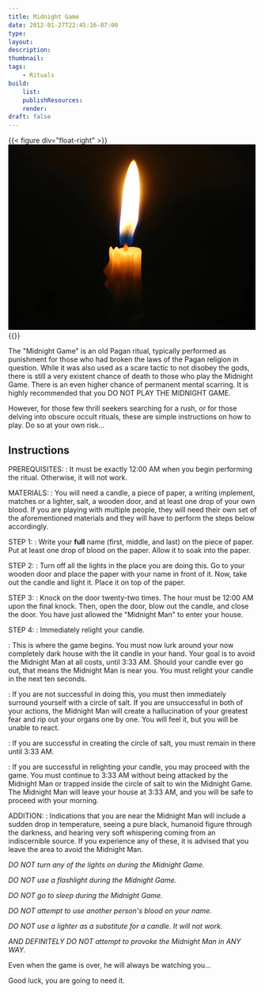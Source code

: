 ```yaml
---
title: Midnight Game
date: 2012-01-27T22:45:16-07:00
type:
layout:
description:
thumbnail:
tags:
    - Rituals
build:
    list: 
    publishResources: 
    render: 
draft: false
---
```


{{< figure 
div="float-right" >}}
![Candle](candle.jpg)
{{</figure>}}

The "Midnight Game" is an old Pagan ritual, typically performed as punishment for those who had broken the laws of the Pagan religion in question. While it was also used as a scare tactic to not disobey the gods, there is still a very existent chance of death to those who play the Midnight Game. There is an even higher chance of permanent mental scarring. It is highly recommended that you DO NOT PLAY THE MIDNIGHT GAME.

However, for those few thrill seekers searching for a rush, or for those delving into obscure occult rituals, these are simple instructions on how to play. Do so at your own risk...

## Instructions

PREREQUISITES:
: It must be exactly 12:00 AM when you begin performing the ritual. Otherwise, it will not work. 

MATERIALS:
: You will need a candle, a piece of paper, a writing implement, matches or a lighter, salt, a wooden door, and at least one drop of your own blood. If you are playing with multiple people, they will need their own set of the aforementioned materials and they will have to perform the steps below accordingly.

STEP 1:
: Write your **full** name (first, middle, and last) on the piece of paper. Put at least one drop of blood on the paper. Allow it to soak into the paper.

STEP 2:
: Turn off all the lights in the place you are doing this. Go to your wooden door and place the paper with your name in front of it. Now, take out the candle and light it. Place it on top of the paper.

STEP 3:
: Knock on the door twenty-two times. The hour must be 12:00 AM upon the final knock. Then, open the door, blow out the candle, and close the door. You have just allowed the "Midnight Man" to enter your house.

STEP 4:
: Immediately relight your candle.

: This is where the game begins. You must now lurk around your now completely dark house with the lit candle in your hand. Your goal is to avoid the Midnight Man at all costs, until 3:33 AM. Should your candle ever go out, that means the Midnight Man is near you. You must relight your candle in the next ten seconds.

: If you are not successful in doing this, you must then immediately surround yourself with a circle of salt. If you are unsuccessful in both of your actions, the Midnight Man will create a hallucination of your greatest fear and rip out your organs one by one. You will feel it, but you will be unable to react.

: If you are successful in creating the circle of salt, you must remain in there until 3:33 AM.

: If you are successful in relighting your candle, you may proceed with the game. You must continue to 3:33 AM without being attacked by the Midnight Man or trapped inside the circle of salt to win the Midnight Game. The Midnight Man will leave your house at 3:33 AM, and you will be safe to proceed with your morning.

ADDITION:
: Indications that you are near the Midnight Man will include a sudden drop in temperature, seeing a pure black, humanoid figure through the darkness, and hearing very soft whispering coming from an indiscernible source. If you experience any of these, it is advised that you leave the area to avoid the Midnight Man.

  
*DO NOT turn any of the lights on during the Midnight Game.*

*DO NOT use a flashlight during the Midnight Game.*

*DO NOT go to sleep during the Midnight Game.*

*DO NOT attempt to use another person's blood on your name.*

*DO NOT use a lighter as a substitute for a candle. It will not work.*

*AND DEFINITELY DO NOT attempt to provoke the Midnight Man in ANY WAY.*

Even when the game is over, he will always be watching you...

Good luck, you are going to need it.
